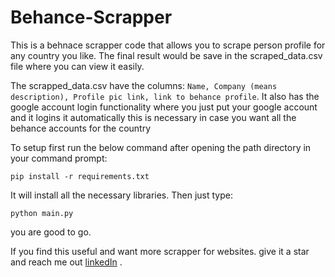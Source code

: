 # Behance-Scrapper
This is a behnace scrapper code that allows you to scrape person profile for any country you like. The final result would be save in the scraped_data.csv file where you can view it easily.

The scrapped_data.csv have the columns: `Name, Company (means description), Profile pic link, link to behance profile`. It also has the google account login functionality where you just put your google account and it logins it automatically this is necessary in case you want all the behance accounts for the country

To setup first run the below command after opening the path directory in your command prompt:

    pip install -r requirements.txt

It will install all the necessary libraries. Then just type:

    python main.py

you are good to go.

If you find this useful and want more scrapper for websites. give it a star and reach me out [linkedIn](https://www.linkedin.com/in/uzair-kabeer-9015a4205/) .

